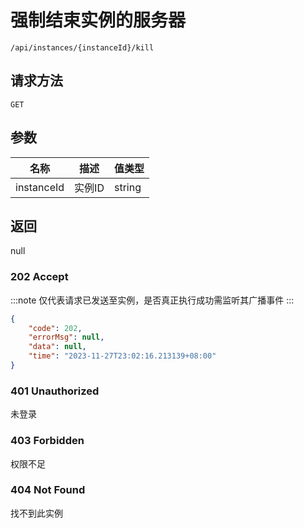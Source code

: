 # 强制结束实例的服务器

`/api/instances/{instanceId}/kill`

## 请求方法

`GET`

## 参数

| 名称       | 描述   | 值类型 |
| ---------- | ------ | ------ |
| instanceId | 实例ID | string |

## 返回

null

### 202 Accept

:::note
仅代表请求已发送至实例，是否真正执行成功需监听其广播事件
:::

```json
{
    "code": 202,
    "errorMsg": null,
    "data": null,
    "time": "2023-11-27T23:02:16.213139+08:00"
}
```

### 401 Unauthorized

未登录

### 403 Forbidden

权限不足

### 404 Not Found

找不到此实例
